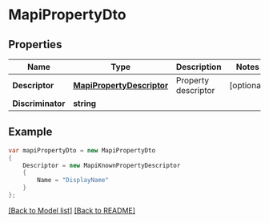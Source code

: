# MapiPropertyDto
## Properties
Name | Type | Description | Notes
------------ | ------------- | ------------- | -------------
**Descriptor** | [**MapiPropertyDescriptor**](MapiPropertyDescriptor.md) | Property descriptor              | [optional] 
**Discriminator** | **string** |  | 


## Example
```csharp
var mapiPropertyDto = new MapiPropertyDto
{
    Descriptor = new MapiKnownPropertyDescriptor
    {
        Name = "DisplayName"
    }
};
```

[[Back to Model list]](Models.md) [[Back to README]](README.md)

